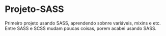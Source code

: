 # Projeto-SASS
Primeiro projeto usando SASS, aprendendo sobnre variáveis, mixins e etc.
Entre SASS e SCSS mudam poucas coisas, porem acabei usando SASS.
